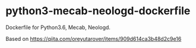 # python3-mecab-neologd-dockerfile

Dockerfile for Python3.6, Mecab, Neologd.

Based on https://qiita.com/oreyutarover/items/909d614ca3b48d2c9e16
